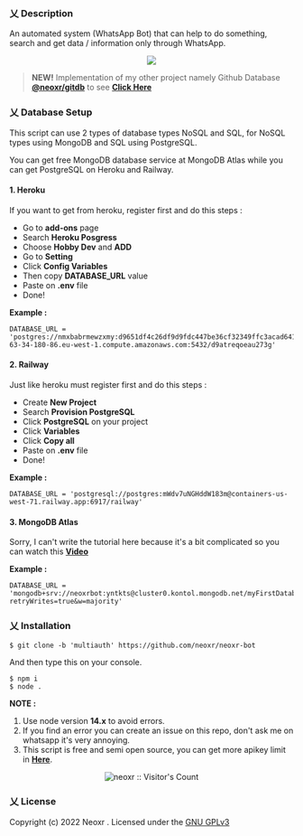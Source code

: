 ### 乂  Description

An automated system (WhatsApp Bot) that can help to do something, search and get data / information only through WhatsApp.

<p align="center">
<img width="" src="https://img.shields.io/github/repo-size/neoxr/neoxr-bot?color=green&label=Repo%20Size&style=for-the-badge&logo=appveyor">
</p>

> **NEW!** Implementation of my other project namely Github Database **[@neoxr/gitdb](https://github.com/neoxr/gitdb)** to see **[Click Here](https://github.com/neoxr/neoxr-bot/tree/gitdb)**

### 乂  Database Setup

This script can use 2 types of database types NoSQL and SQL, for NoSQL types using MongoDB and SQL using PostgreSQL. 

You can get free MongoDB database service at MongoDB Atlas while you can get PostgreSQL on Heroku and Railway.

#### 1. Heroku

If you want to get from heroku, register first and do this steps :

- Go to **add-ons** page
- Search **Heroku Posgress**
- Choose **Hobby Dev** and **ADD**
- Go to **Setting**
- Click **Config Variables**
- Then copy **DATABASE_URL** value
- Paste on **.env** file
- Done!

**Example :**
```.env
DATABASE_URL = 'postgres://nmxbabrmewzxmy:d9651df4c26df9d9fdc447be36cf32349ffc3acad641dd3fb72b2bd682ace017@ec2-63-34-180-86.eu-west-1.compute.amazonaws.com:5432/d9atreqoeau273g'
```

#### 2. Railway

Just like heroku must register first and do this steps :

- Create **New Project**
- Search **Provision PostgreSQL**
- Click **PostgreSQL** on your project
- Click **Variables**
- Click **Copy all**
- Paste on **.env** file
- Done!

**Example :**
```.env
DATABASE_URL = 'postgresql://postgres:mWdv7uNGHddW183m@containers-us-west-71.railway.app:6917/railway'
```

#### 3. MongoDB Atlas

Sorry, I can't write the tutorial here because it's a bit complicated so you can watch this **[Video](https://m.youtube.com/watch?v=4-fRVd1yzr0)**

**Example :**
```.env
DATABASE_URL = 'mongodb+srv://neoxrbot:yntkts@cluster0.kontol.mongodb.net/myFirstDatabase?retryWrites=true&w=majority'
```

### 乂  Installation

```
$ git clone -b 'multiauth' https://github.com/neoxr/neoxr-bot
```

And then type this on your console.
```
$ npm i
$ node .
```

**NOTE :** 

1. Use node version **14.x** to avoid errors.
2. If you find an error you can create an issue on this repo, don't ask me on whatsapp it's very annoying.
3. This script is free and semi open source, you can get more apikey limit in **[Here](https://api.neoxr.my.id)**.

<p align="center"><img src="https://profile-counter.glitch.me/{neoxr}/count.svg" alt="neoxr :: Visitor's Count" /></p>

### 乂  License
Copyright (c) 2022 Neoxr . Licensed under the [GNU GPLv3](https://github.com/neoxr/neoxr-bot/blob/master/LICENSE)